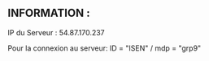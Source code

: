 <h2>INFORMATION : </h2>
<p>IP du Serveur : 54.87.170.237</p>
<p>Pour la connexion au serveur: ID = "ISEN"  /  mdp = "grp9"</p>